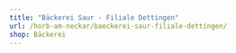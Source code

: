 ```yaml
---
title: "Bäckerei Saur - Filiale Dettingen"
url: /horb-am-neckar/baeckerei-saur-filiale-dettingen/
shop: Bäckerei
---
```

